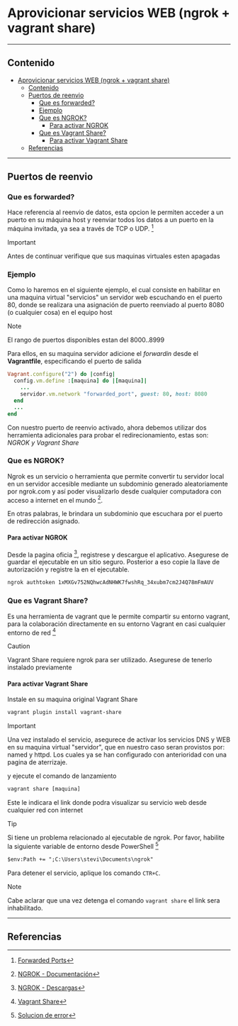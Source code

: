 # Aprovicionar servicios WEB (ngrok + vagrant share)

---

## Contenido

- [Aprovicionar servicios WEB (ngrok + vagrant share)](#aprovicionar-servicios-web-ngrok--vagrant-share)
  - [Contenido](#contenido)
  - [Puertos de reenvio](#puertos-de-reenvio)
    - [Que es forwarded?](#que-es-forwarded)
    - [Ejemplo](#ejemplo)
    - [Que es NGROK?](#que-es-ngrok)
      - [Para activar NGROK](#para-activar-ngrok)
    - [Que es Vagrant Share?](#que-es-vagrant-share)
      - [Para activar Vagrant Share](#para-activar-vagrant-share)
  - [Referencias](#referencias)

---

## Puertos de reenvio

### Que es forwarded?

Hace referencia al reenvio de datos, esta opcion le permiten acceder a un puerto en su máquina host y reenviar todos los datos a un puerto en la máquina invitada, ya sea a través de TCP o UDP. [^1]

> [!IMPORTANT]
> Antes de continuar verifique que sus maquinas virtuales esten apagadas

### Ejemplo

Como lo haremos en el siguiente ejemplo, el cual consiste en habilitar en una maquina virtual "servicios" un servidor web escuchando en el puerto 80, donde se realizara una asignación de puerto reenviado al puerto 8080 (o cualquier cosa) en el equipo host

> [!NOTE]
> El rango de puertos disponibles estan del 8000..8999

Para ellos, en su maquina servidor adicione el _forwardin_ desde el **Vagrantfile**, especificando el puerto de salida

```ruby
Vagrant.configure("2") do |config|
  config.vm.define :[maquina] do |[maquina]|
    ...
    servidor.vm.network "forwarded_port", guest: 80, host: 8080
  end
  ...
end
```

Con nuestro puerto de reenvio activado, ahora debemos utilizar dos herramienta adicionales para probar el redirecionamiento, estas son: _NGROK y Vagrant Share_

### Que es NGROK?

Ngrok es un servicio o herramienta que permite convertir tu servidor local en un servidor accesible mediante un subdominio generado aleatoriamente por ngrok.com y así poder visualizarlo desde cualquier computadora con acceso a internet en el mundo
[^2].

En otras palabras, le brindara un subdominio que escuchara por el puerto de redirección asignado.

#### Para activar NGROK

Desde la pagina oficia [^3], registrese y descargue el aplicativo. Asegurese de guardar el ejecutable en un sitio seguro. Posterior a eso copie la llave de autorización y registre la en el ejecutable.

```apache
ngrok authtoken 1xMXGv752NQhwcAdNHWK7fwshRq_34xubm7cm2J4Q78mFmAUV
```

### Que es Vagrant Share?

Es una herramienta de vagrant que le permite compartir su entorno vagrant, para la colaboración directamente en su entorno Vagrant en casi cualquier entorno de red [^4]

> [!CAUTION]
> Vagrant Share requiere ngrok para ser utilizado. Asegurese de tenerlo instalado previamente

#### Para activar Vagrant Share

Instale en su maquina original Vagrant Share

```apache
vagrant plugin install vagrant-share
```

> [!IMPORTANT]
> Una vez instalado el servicio, asegurece de activar los servicios DNS y WEB en su maquina virtual "servidor", que en nuestro caso seran provistos por: named y httpd. Los cuales ya se han configurado con anterioridad con una pagina de aterrizaje.

y ejecute el comando de lanzamiento

```apache
vagrant share [maquina]
```

Este le indicara el link donde podra visualizar su servicio web desde cualquier red con internet

> [!TIP]
> Si tiene un problema relacionado al ejecutable de ngrok. Por favor, habilite la siguiente variable de entorno desde PowerShell [^5]
>
> ```apache
> $env:Path += ";C:\Users\stevi\Documents\ngrok"
> ```

Para detener el servicio, aplique los comando `CTR+C`.

> [!NOTE]
> Cabe aclarar que una vez detenga el comando `vagrant share` el link sera inhabilitado.

---

## Referencias

[^1]: [Forwarded Ports](https://www.vagrantup.com/docs/networking/forwarded_ports)
[^2]: [NGROK - Documentación](https://ngrok.com/docs)
[^3]: [NGROK - Descargas](https://ngrok.com/download)
[^4]: [Vagrant Share](https://www.vagrantup.com/docs/share)
[^5]: [Solucion de error](https://stackoverflow.com/questions/60013321/ngrok-with-vagrant-doesnt-work-in-windows-10)
